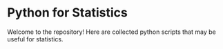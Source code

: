 # Python for Statistics

Welcome to the repository! Here are collected python scripts that may be useful for statistics.

